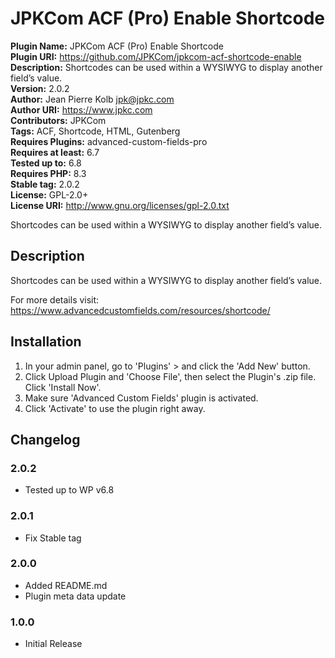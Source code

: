 # JPKCom ACF (Pro) Enable Shortcode

**Plugin Name:** JPKCom ACF (Pro) Enable Shortcode  
**Plugin URI:** https://github.com/JPKCom/jpkcom-acf-shortcode-enable  
**Description:** Shortcodes can be used within a WYSIWYG to display another field’s value.  
**Version:** 2.0.2  
**Author:** Jean Pierre Kolb <jpk@jpkc.com>  
**Author URI:** https://www.jpkc.com  
**Contributors:** JPKCom  
**Tags:** ACF, Shortcode, HTML, Gutenberg  
**Requires Plugins:** advanced-custom-fields-pro  
**Requires at least:** 6.7  
**Tested up to:** 6.8  
**Requires PHP:** 8.3  
**Stable tag:** 2.0.2  
**License:** GPL-2.0+  
**License URI:** http://www.gnu.org/licenses/gpl-2.0.txt

Shortcodes can be used within a WYSIWYG to display another field’s value.


## Description

Shortcodes can be used within a WYSIWYG to display another field’s value.

For more details visit: https://www.advancedcustomfields.com/resources/shortcode/


## Installation

1. In your admin panel, go to 'Plugins' > and click the 'Add New' button.
2. Click Upload Plugin and 'Choose File', then select the Plugin's .zip file. Click 'Install Now'.
3. Make sure 'Advanced Custom Fields' plugin is activated.
4. Click 'Activate' to use the plugin right away.


## Changelog

### 2.0.2
* Tested up to WP v6.8

### 2.0.1
* Fix Stable tag

### 2.0.0
* Added README.md
* Plugin meta data update

### 1.0.0
* Initial Release
